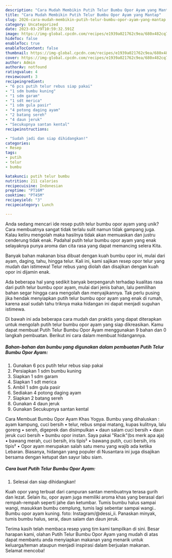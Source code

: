 ```yaml
---
description: "Cara Mudah Membikin Putih Telur Bumbu Opor Ayam yang Mantap"
title: "Cara Mudah Membikin Putih Telur Bumbu Opor Ayam yang Mantap"
slug: 2026-cara-mudah-membikin-putih-telur-bumbu-opor-ayam-yang-mantap
category: Uncategorized
date: 2023-03-29T10:59:32.591Z
image: https://img-global.cpcdn.com/recipes/e1939a021762c9ea/680x482cq70/putih-telur-bumbu-opor-ayam-foto-resep-utama.jpg
hideToc: false
enableToc: true
enableTocContent: false
thumbnail: https://img-global.cpcdn.com/recipes/e1939a021762c9ea/680x482cq70/putih-telur-bumbu-opor-ayam-foto-resep-utama.jpg
cover: https://img-global.cpcdn.com/recipes/e1939a021762c9ea/680x482cq70/putih-telur-bumbu-opor-ayam-foto-resep-utama.jpg
author: Admin
authorAv: notfound
ratingvalue: 4
reviewcount: 3
recipeingredient:
- "6 pcs putih telur rebus siap pakai"
- "1 sdm bumbu kuning"
- "1 sdm garam"
- "1 sdt merica"
- "1 sdm gula pasir"
- "4 potong daging ayam"
- "2 batang sereh"
- "4 daun jeruk"
- "Secukupnya santan kental"
recipeinstructions:

- "Sudah jadi dan siap dihidangkan!"
categories:
- Resep
tags:
- putih
- telur
- bumbu

katakunci: putih telur bumbu 
nutrition: 211 calories
recipecuisine: Indonesian
preptime: "PT16M"
cooktime: "PT45M"
recipeyield: "3"
recipecategory: Lunch

---
```





Anda sedang mencari ide resep putih telur bumbu opor ayam yang unik? Cara membuatnya sangat tidak terlalu sulit namun tidak gampang juga. Kalau keliru mengolah maka hasilnya tidak akan memuaskan dan justru cenderung tidak enak. Padahal putih telur bumbu opor ayam yang enak selayaknya punya aroma dan cita rasa yang dapat memancing selera Kita.





Banyak bahan makanan bisa dibuat dengan kuah bumbu opor ini, mulai dari ayam, daging, tahu, hingga telur. Kali ini, kami sajikan resep opor telur yang mudah dan istimewa! Telur rebus yang diolah dan disajikan dengan kuah opor ini dijamin enak.

Ada beberapa hal yang sedikit banyak berpengaruh terhadap kualitas rasa dari putih telur bumbu opor ayam, mulai dari jenis bahan, lalu pemilihan bahan segar hingga cara mengolah dan menyajikannya. Tak perlu pusing jika hendak menyiapkan putih telur bumbu opor ayam yang enak di rumah, karena asal sudah tahu triknya maka hidangan ini dapat menjadi suguhan istimewa.






Di bawah ini ada beberapa cara mudah dan praktis yang dapat diterapkan untuk mengolah putih telur bumbu opor ayam yang siap dikreasikan. Kamu dapat membuat Putih Telur Bumbu Opor Ayam menggunakan 9 bahan dan 0 langkah pembuatan. Berikut ini cara dalam membuat hidangannya.

<!--inarticleads1-->

##### Bahan-bahan dan bumbu yang digunakan dalam pembuatan Putih Telur Bumbu Opor Ayam:

1. Gunakan 6 pcs putih telur rebus siap pakai
1. Persiapkan 1 sdm bumbu kuning
1. Siapkan 1 sdm garam
1. Siapkan 1 sdt merica
1. Ambil 1 sdm gula pasir
1. Sediakan 4 potong daging ayam
1. Siapkan 2 batang sereh
1. Gunakan 4 daun jeruk
1. Gunakan Secukupnya santan kental


Cara Membuat Bumbu Opor Ayam Khas Yogya. Bumbu yang dihaluskan : ayam kampung, cuci bersih • telur, rebus smpai matang, kupas kulitnya, lalu goreng • sereh, digeprek dan disimpulkan • daun salam cuci bersih • daun jeruk cuci bersih • bumbu opor instan. Saya pakai &#34;Racik&#34;(bs merk apa aja) • bawang merah, cuci bersih, iris tipis² • bawang putih, cuci bersih, iris tipis² • Opor ayam merupakan salah satu menu yang wajib ada ketika Lebaran. Biasanya, hidangan yang populer di Nusantara ini juga disajikan bersama dengan ketupat dan sayur labu siam. 

<!--inarticleads2-->

##### Cara buat Putih Telur Bumbu Opor Ayam:


1. Selesai dan siap dihidangkan!

Kuah opor yang terbuat dari campuran santan membuatnya terasa gurih dan lezat. Selain itu, opor ayam juga memiliki aroma khas yang berasal dari rempah-rempah seperti jahe dan ketumbar. Tumis bumbu halus sampai wangi, masukkan bumbu cemplung, tumis lagi sebentar sampai wangi.. Bumbu opor ayam kuning. foto: Instagram/@dessi_ii. Panaskan minyak, tumis bumbu halus, serai, daun salam dan daun jeruk. 

Terima kasih telah membaca resep yang tim kami tampilkan di sini. Besar harapan kami, olahan Putih Telur Bumbu Opor Ayam yang mudah di atas dapat membantu anda menyiapkan makanan yang menarik untuk keluarga/teman ataupun menjadi inspirasi dalam berjualan makanan. Selamat mencoba!
